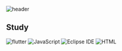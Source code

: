 ![header](https://capsule-render.vercel.app/api?text=junyoung&fontSize=40)

## Study

<img alt="flutter" src
="https://img.shields.io/badge/flutter-02569B.svg?&style=for-the-badge&logo=flutter&logoColor=white"/>  <img alt="JavaScript" src ="https://img.shields.io/badge/JavaScript-F7DF1E.svg?&style=for-the-badge&logo=JavaScript&logoColor=white"/>  <img alt="Eclipse IDE" src ="https://img.shields.io/badge/Eclipse IDE-2C2255.svg?&style=for-the-badge&logo=Eclipse IDE&logoColor=white"/>  <img alt="HTML" src ="https://img.shields.io/badge/HTMl-E34F26.svg?&style=for-the-badge&logo=HTMl&logoColor=white"/>

##
